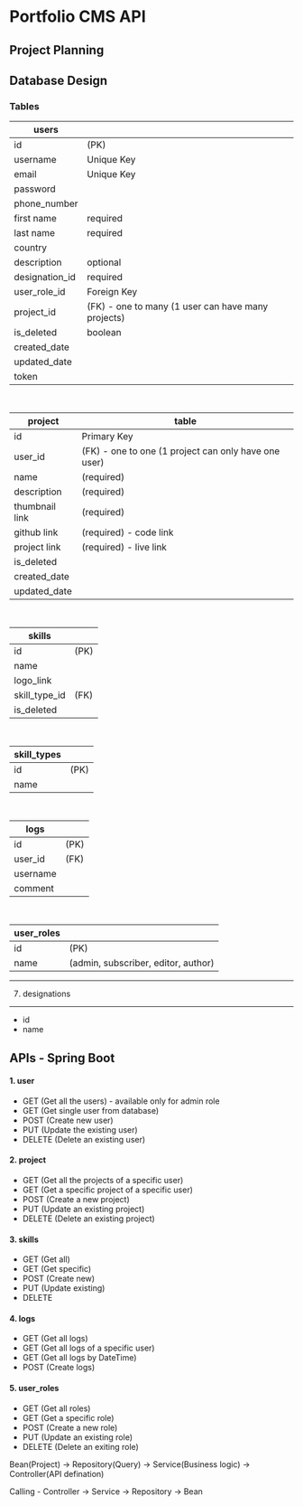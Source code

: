 
# Portfolio CMS API

## Project Planning

## Database Design
### Tables
| users ||
|-|-|
|id | (PK) |
| username | Unique Key |
| email | Unique Key |
| password 
| phone_number
| first name | required |
| last name	| required |
| country
| description | optional |
| designation_id | required |
| user_role_id | Foreign Key |
| project_id | (FK) - one to many (1 user can have many projects) 
| is_deleted	| boolean |
| created_date
| updated_date
| token
<br>

| project |	table |
|-|-|
| id | Primary Key |
|user_id |	(FK) - one to one (1 project can only have one user)
|name	|	(required)
|description | (required)
|thumbnail link | (required)
|github link | (required) - code link
|project link | (required) - live link
|is_deleted	
|created_date
|updated_date
<br>

|skills||
|-|-|
|id |		(PK)
|name|
|logo_link|
|skill_type_id | (FK)
|is_deleted |
<br>

|skill_types||
|-|-|
|id	|	(PK)
|name|
<br>

|logs||
|-|-|
|id 	|	(PK)
|user_id |	(FK)
|username|
|comment|
<br>

|user_roles||
|-|-|
|id 	|	(PK)
|name |		(admin, subscriber, editor, author)
------------------
7. designations
------------------
- id
- name

## APIs - Spring Boot
#### 1. user
- GET    	(Get all the users) - available only for admin role
- GET    	(Get single user from database)
- POST   	(Create new user)
- PUT    	(Update the existing user)
- DELETE 	(Delete an existing user)
#### 2. project
- GET    	(Get all the projects of a specific user)
- GET    	(Get a specific project of a specific user)
- POST   	(Create a new project)
- PUT    	(Update an existing project)
- DELETE 	(Delete an existing project)
#### 3. skills
- GET		(Get all)
- GET		(Get specific)
- POST		(Create new)
- PUT		(Update existing)
- DELETE
#### 4. logs
- GET		(Get all logs)
- GET		(Get all logs of a specific user)
- GET		(Get all logs by DateTime)
- POST		(Create logs)
#### 5. user_roles
- GET		(Get all roles)
- GET		(Get a specific role)
- POST 		(Create a new role)
- PUT		(Update an existing role)
- DELETE 	(Delete an exiting role)

Bean(Project) -> Repository(Query) -> Service(Business logic) -> Controller(API defination)

Calling -
Controller -> Service -> Repository -> Bean